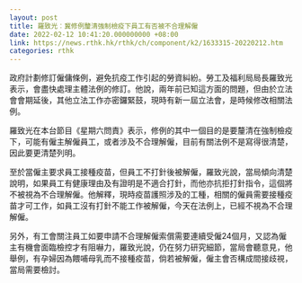 ```yaml
---
layout: post
title: 羅致光︰冀修例釐清強制檢疫下員工有否被不合理解僱
date: 2022-02-12 10:41:20.000000000 +08:00
link: https://news.rthk.hk/rthk/ch/component/k2/1633315-20220212.htm
categories: rthk
---
```


政府計劃修訂僱傭條例，避免抗疫工作引起的勞資糾紛。勞工及福利局局長羅致光表示，會盡快處理主體法例的修訂。他說，兩年前已知這方面的問題，但由於立法會會期延後，其他立法工作亦密鑼緊鼓，現時有新一屆立法會，是時候修改相關法例。

羅致光在本台節目《星期六問責》表示，修例的其中一個目的是要釐清在強制檢疫下，可能有僱主解僱員工，或者涉及不合理解僱，目前有關法例不是寫得很清楚，因此要更清楚列明。

至於當僱主要求員工接種疫苗，但員工不打針後被解僱，羅致光說，當局傾向清楚說明，如果員工有健康理由及有證明是不適合打針，而他亦抗拒打針指令，這個將不被視為不合理解僱。他解釋，現時疫苗護照涉及的工種，相關的僱員需要接種疫苗才可工作，如員工沒有打針不能工作被解僱，今天在法例上，已經不視為不合理解僱。

另外，有工會關注員工如要申請不合理解僱索償需要連續受僱24個月，又認為僱主有機會面臨檢控才有阻嚇力，羅致光說，仍在努力研究細節，當局會聽意見，他舉例，有孕婦因為餵哺母乳而不接種疫苗，倘若被解僱，僱主會否構成間接歧視，當局需要檢討。
